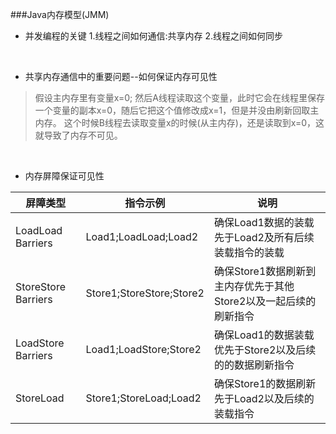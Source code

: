 ###Java内存模型(JMM)

- 并发编程的关键
  1.线程之间如何通信:共享内存
  2.线程之间如何同步

&nbsp;

- 共享内存通信中的重要问题--如何保证内存可见性
> 假设主内存里有变量x=0;
> 然后A线程读取这个变量，此时它会在线程里保存一个变量的副本x=0，随后它把这个值修改成x=1，但是并没由刷新回取主内存。
> 这个时候B线程去读取变量x的时候(从主内存)，还是读取到x=0，这就导致了内存不可见。

&nbsp;

- 内存屏障保证可见性

| 屏障类型                | 指令示例                     | 说明                                     |
| ------------------- | ------------------------ | -------------------------------------- |
| LoadLoad Barriers   | Load1;LoadLoad;Load2     | 确保Load1数据的装载先于Load2及所有后续装载指令的装载        |
| StoreStore Barriers | Store1;StoreStore;Store2 | 确保Store1数据刷新到主内存优先于其他Store2以及一起后续的刷新指令 |
| LoadStore Barriers  | Load1;LoadStore;Store2   | 确保Load1的数据装载优先于Store2以及后续的的数据刷新指令      |
| StoreLoad           | Store1;StoreLoad;Load2   | 确保Store1的数据刷新先于Load2以及后续的装载指令          |

